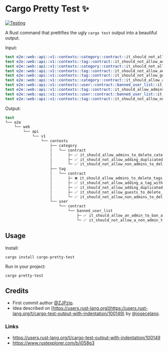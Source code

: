 # Cargo Pretty Test ✨

[![Testing](https://github.com/josecelano/pretty-test/actions/workflows/testing.yaml/badge.svg)](https://github.com/josecelano/pretty-test/actions/workflows/testing.yaml)

A Rust command that prettifies the ugly `cargo test` output into a beautiful output.

Input:

```s
test e2e::web::api::v1::contexts::category::contract::it_should_not_allow_adding_duplicated_categories ... ok
test e2e::web::api::v1::contexts::tag::contract::it_should_not_allow_adding_duplicated_tags ... ok
test e2e::web::api::v1::contexts::category::contract::it_should_not_allow_non_admins_to_delete_categories ... ok
test e2e::web::api::v1::contexts::tag::contract::it_should_not_allow_adding_a_tag_with_an_empty_name ... ok
test e2e::web::api::v1::contexts::tag::contract::it_should_not_allow_guests_to_delete_tags ... ok
test e2e::web::api::v1::contexts::category::contract::it_should_allow_admins_to_delete_categories ... ok
test e2e::web::api::v1::contexts::user::contract::banned_user_list::it_should_allow_an_admin_to_ban_a_user ... ok
test e2e::web::api::v1::contexts::tag::contract::it_should_allow_admins_to_delete_tags ... FAILED
test e2e::web::api::v1::contexts::user::contract::banned_user_list::it_should_not_allow_a_non_admin_to_ban_a_user ... ok
test e2e::web::api::v1::contexts::tag::contract::it_should_not_allow_non_admins_to_delete_tags ... ok
```

Output:

```s
test
└── e2e
    └── web
        └── api
            └── v1
                └── contexts
                    ├── category
                    │   └── contract
                    │       ├─ ✅ it_should_allow_admins_to_delete_categories
                    │       ├─ ✅ it_should_not_allow_adding_duplicated_categories
                    │       └─ ✅ it_should_not_allow_non_admins_to_delete_categories
                    ├── tag
                    │   └── contract
                    │       ├─ ❌ it_should_allow_admins_to_delete_tags
                    │       ├─ ✅ it_should_not_allow_adding_a_tag_with_an_empty_name
                    │       ├─ ✅ it_should_not_allow_adding_duplicated_tags
                    │       ├─ ✅ it_should_not_allow_guests_to_delete_tags
                    │       └─ ✅ it_should_not_allow_non_admins_to_delete_tags
                    └── user
                        └── contract
                            └── banned_user_list
                                ├─ ✅ it_should_allow_an_admin_to_ban_a_user
                                └─ ✅ it_should_not_allow_a_non_admin_to_ban_a_user
```

## Usage

Install:

```console
cargo install cargo-pretty-test
```

Run in your project:

```console
cargo pretty-test
```

## Credits

- First commit author [@ZJPzjp](https://github.com/zjp-CN).
- Idea described on [https://users.rust-lang.org](https://users.rust-lang.org/t/cargo-test-output-with-indentation/100149) by [@josecelano](https://github.com/josecelano).

### Links

- <https://users.rust-lang.org/t/cargo-test-output-with-indentation/100149>
- <https://www.rustexplorer.com/b/i058g3>